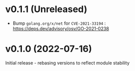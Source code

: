 # v0.1.1 (Unreleased)

* Bump `golang.org/x/net` for `CVE-2021-33194` : https://deps.dev/advisory/osv/GO-2021-0238

# v0.1.0 (2022-07-16)

Initial release - rebasing versions to reflect module stability